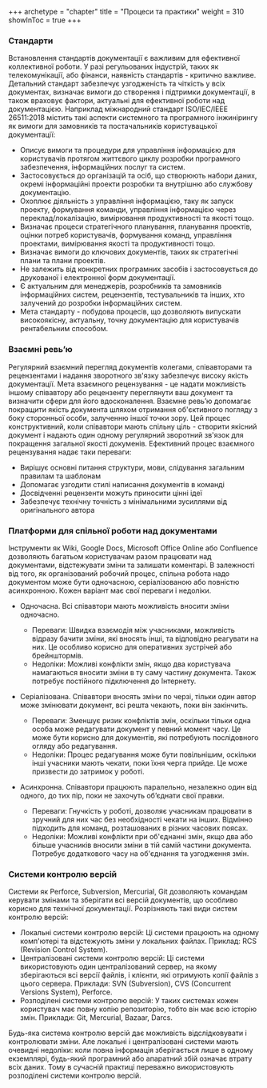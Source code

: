 +++
archetype = "chapter"
title = "Процеси та практики"
weight = 310
showInToc = true
+++

### Стандарти 
Встановлення стандартів документації є важливим для ефективної коллективної роботи.
У разі регульованих індустрій, таких як телекомунікації, або фінанси, наявність стандартів - критично важливе.
Детальний стандарт забезпечує узгодженість та чіткість у всіх документах, визначає вимоги до створення і підтримки документації, в також враховує фактори, актуальні для ефективної роботи над документацією.
Наприклад міжнародний стандарт ISO/IEC/IEEE 26511:2018 містить такі аспекти системного та програмного інжинірингу як вимоги для замовників та постачальників користувацької документації:
* Описує вимоги та процедури для управління інформацією для користувачів протягом життєвого циклу розробки програмного забезпечення, інформаційних послуг та систем.
* Застосовується до організацій та осіб, що створюють набори даних, окремі інформаційні проекти розробки та внутрішню або службову документацію.
* Охоплює діяльність з управління інформацією, таку як запуск проекту, формування команди, управління інформацією через переклад/локалізацію, вимірювання продуктивності та якості тощо.
* Визначає процеси стратегічного планування, планування проектів, оцінки потреб користувачів, формування команд, управління проектами, вимірювання якості та продуктивності тощо.
* Визначає вимоги до ключових документів, таких як стратегічні плани та плани проектів.
* Не залежить від конкретних програмних засобів і застосовується до друкованої і електронної форм документації.
* Є актуальним для менеджерів, розробників та замовників інформаційних систем, рецензентів, тестувальників та інших, хто залучений до розробки інформаційних систем.
* Мета стандарту - побудова процесів, що дозволяють випускати високоякісну, актуальну, точну документацію для користувачів рентабельним способом.

### Взаємні ревьʼю
Регулярний взаємний перегляд документів колегами, співавторами та рецензентами і надання зворотного зв'язку забезпечує високу якість документації.
Мета взаємного рецензування - це надати можливість іншому співавтору або рецензенту переглянути ваш документ та визначити сфери для його вдосконалення.
Взаємне ревьʼю допомагає покращити якість документа шляхом отримання об'єктивного погляду з боку сторонньої особи, залученню іншої точки зору.
Цей процес конструктивний, коли співавтори мають спільну ціль - створити якісний документ і надають один одному регулярний зворотний зв'язок для покращення загальної якості докуменів.
Ефективний процес взаємного рецензування надає таки переваги:
* Вирішує основні питання структури, мови, слідування загальним правилам та шаблонам
* Допомагає узгодити стилі написання документів в команді
* Досвідченні рецензенти можуть приносити цінні ідеї
* Забезпечує технічну точність з мінімальними зусиллями від оригінального автора


### Платформи для спільної роботи над документами 
Інструменти як Wiki, Google Docs, Microsoft Office Online або Confluence дозволяють багатьом користувачам разом працювати над документами, відстежувати зміни та залишати коментарі.  В залежності від того, як організований робочий процес, спільна робота надо документом може бути одночасною, серіалізованою або повністю асинхронною. Кожен варіант має свої переваги і недоліки.

* Одночасна. Всі співавтори мають можливість вносити зміни одночасно.
    * Переваги: Швидка взаємодія між учасниками, можливість відразу бачити зміни, які вносять інші, та відповідно реагувати на них. Це особливо корисно для оперативних зустрічей або брейнштормів.
    * Недоліки: Можливі конфлікти змін, якщо два користувача намагаються вносити зміни в ту саму частину документа. Також потребує постійного підключення до Інтернету.

* Серіалізована. Співавтори вносять зміни по черзі, тільки один автор може змінювати документ, всі решта чекають, поки він закінчить.
    * Переваги: Зменшує ризик конфліктів змін, оскільки тільки одна особа може редагувати документ у певний момент часу. Це може бути корисно для документів, які потребують послідовного огляду або редагування.
    * Недоліки: Процес редагування може бути повільнішим, оскільки інші учасники мають чекати, поки їхня черга прийде. Це може призвести до затримок у роботі.

* Асинхронна. Співавтори працюють паралельно, незалежно один від одного, до тих пір, поки не захочуть обʼєднати свої правки.
     * Переваги: Гнучкість у роботі, дозволяє учасникам працювати в зручний для них час без необхідності чекати на інших. Відмінно підходить для команд, розташованих в різних часових поясах.
    * Недоліки: Можливі конфлікти при об'єднанні змін, якщо два або більше учасників вносили зміни в тій самій частини документа. Потребує додаткового часу на об'єднання та узгодження змін.

### Системи контролю версій
Системи як Perforce, Subversion, Mercurial, Git дозволяють командам керувати змінами та зберігати всі версій документів, що особливо корисно для технічної документації. Розрізняють такі види систем контролю версій:
* Локальні системи контролю версій:
Ці системи працюють на одному комп'ютері та відстежують зміни у локальних файлах.
Приклад: RCS (Revision Control System).
* Централізовані системи контролю версій:
Ці системи використовують один централізований сервер, на якому зберігаються всі версії файлів, і клієнти, які отримують копії файлів з цього сервера.
Приклади: SVN (Subversion), CVS (Concurrent Versions System), Perforce.
* Розподілені системи контролю версій:
У таких системах кожен користувач має повну копію репозиторію, тобто він має всю історію змін.
Приклади: Git, Mercurial, Bazaar, Darcs.

Будь-яка система контролю версій дає можливість відслідковувати і контролювати зміни. Але локальні і централізовані системи мають очевидні недоліки: коли повна інформація зберігається лише в одному екземплярі, будь-який програмний або апаратний збій означає втрату всіх даних. Тому в сучасній практиці переважно використовують розподілені системи контролю версій.
